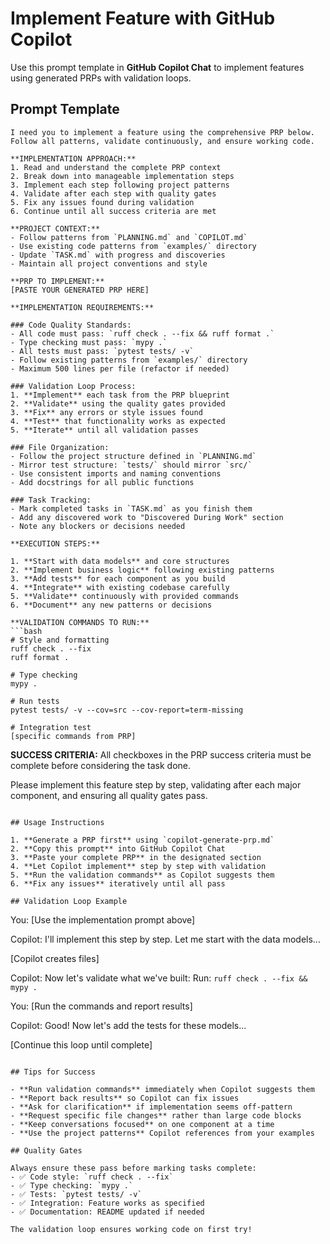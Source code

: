 # Implement Feature with GitHub Copilot

Use this prompt template in **GitHub Copilot Chat** to implement features using generated PRPs with validation loops.

## Prompt Template

```
I need you to implement a feature using the comprehensive PRP below. Follow all patterns, validate continuously, and ensure working code.

**IMPLEMENTATION APPROACH:**
1. Read and understand the complete PRP context
2. Break down into manageable implementation steps  
3. Implement each step following project patterns
4. Validate after each step with quality gates
5. Fix any issues found during validation
6. Continue until all success criteria are met

**PROJECT CONTEXT:**
- Follow patterns from `PLANNING.md` and `COPILOT.md`
- Use existing code patterns from `examples/` directory
- Update `TASK.md` with progress and discoveries
- Maintain all project conventions and style

**PRP TO IMPLEMENT:**
[PASTE YOUR GENERATED PRP HERE]

**IMPLEMENTATION REQUIREMENTS:**

### Code Quality Standards:
- All code must pass: `ruff check . --fix && ruff format .`
- Type checking must pass: `mypy .`
- All tests must pass: `pytest tests/ -v`
- Follow existing patterns from `examples/` directory
- Maximum 500 lines per file (refactor if needed)

### Validation Loop Process:
1. **Implement** each task from the PRP blueprint
2. **Validate** using the quality gates provided
3. **Fix** any errors or style issues found
4. **Test** that functionality works as expected
5. **Iterate** until all validation passes

### File Organization:
- Follow the project structure defined in `PLANNING.md`
- Mirror test structure: `tests/` should mirror `src/`
- Use consistent imports and naming conventions
- Add docstrings for all public functions

### Task Tracking:
- Mark completed tasks in `TASK.md` as you finish them
- Add any discovered work to "Discovered During Work" section
- Note any blockers or decisions needed

**EXECUTION STEPS:**

1. **Start with data models** and core structures
2. **Implement business logic** following existing patterns  
3. **Add tests** for each component as you build
4. **Integrate** with existing codebase carefully
5. **Validate** continuously with provided commands
6. **Document** any new patterns or decisions

**VALIDATION COMMANDS TO RUN:**
```bash
# Style and formatting
ruff check . --fix
ruff format .

# Type checking  
mypy .

# Run tests
pytest tests/ -v --cov=src --cov-report=term-missing

# Integration test
[specific commands from PRP]
```

**SUCCESS CRITERIA:**
All checkboxes in the PRP success criteria must be complete before considering the task done.

Please implement this feature step by step, validating after each major component, and ensuring all quality gates pass.
```

## Usage Instructions

1. **Generate a PRP first** using `copilot-generate-prp.md`
2. **Copy this prompt** into GitHub Copilot Chat
3. **Paste your complete PRP** in the designated section
4. **Let Copilot implement** step by step with validation
5. **Run the validation commands** as Copilot suggests them
6. **Fix any issues** iteratively until all pass

## Validation Loop Example

```
You: [Use the implementation prompt above]

Copilot: I'll implement this step by step. Let me start with the data models...

[Copilot creates files]

Copilot: Now let's validate what we've built:
Run: `ruff check . --fix && mypy .`

You: [Run the commands and report results]

Copilot: Good! Now let's add the tests for these models...

[Continue this loop until complete]
```

## Tips for Success

- **Run validation commands** immediately when Copilot suggests them
- **Report back results** so Copilot can fix issues
- **Ask for clarification** if implementation seems off-pattern
- **Request specific file changes** rather than large code blocks
- **Keep conversations focused** on one component at a time
- **Use the project patterns** Copilot references from your examples

## Quality Gates

Always ensure these pass before marking tasks complete:
- ✅ Code style: `ruff check . --fix`
- ✅ Type checking: `mypy .`  
- ✅ Tests: `pytest tests/ -v`
- ✅ Integration: Feature works as specified
- ✅ Documentation: README updated if needed

The validation loop ensures working code on first try!

